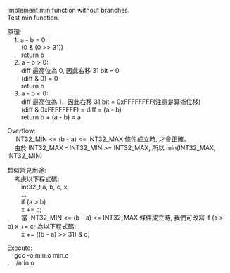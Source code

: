 Implement min function without branches.  
Test min function.

原理:  
    &nbsp;&nbsp;&nbsp;&nbsp;1. a - b = 0:  
       &nbsp;&nbsp;&nbsp;&nbsp;&nbsp;&nbsp;&nbsp;&nbsp;(0 & (0 >> 31))  
       &nbsp;&nbsp;&nbsp;&nbsp;&nbsp;&nbsp;&nbsp;&nbsp;return b  
    &nbsp;&nbsp;&nbsp;&nbsp;2. a - b > 0:  
       &nbsp;&nbsp;&nbsp;&nbsp;&nbsp;&nbsp;&nbsp;&nbsp;diff 最高位為 0, 因此右移 31 bit = 0  
       &nbsp;&nbsp;&nbsp;&nbsp;&nbsp;&nbsp;&nbsp;&nbsp;(diff & 0) = 0  
       &nbsp;&nbsp;&nbsp;&nbsp;&nbsp;&nbsp;&nbsp;&nbsp;return b  
    &nbsp;&nbsp;&nbsp;&nbsp;3. a - b < 0:  
       &nbsp;&nbsp;&nbsp;&nbsp;&nbsp;&nbsp;&nbsp;&nbsp;diff 最高位為 1，因此右移 31 bit = 0xFFFFFFFF(注意是算術位移)  
       &nbsp;&nbsp;&nbsp;&nbsp;&nbsp;&nbsp;&nbsp;&nbsp;(diff & 0xFFFFFFFF) = diff = (a - b)  
       &nbsp;&nbsp;&nbsp;&nbsp;&nbsp;&nbsp;&nbsp;&nbsp;return b + (a - b) = a

Overflow:  
    &nbsp;&nbsp;&nbsp;&nbsp;INT32_MIN <= (b - a) <= INT32_MAX 條件成立時, 才會正確。  
    &nbsp;&nbsp;&nbsp;&nbsp;由於 INT32_MAX - INT32_MIN >= INT32_MAX, 所以 min(INT32_MAX, INT32_MIN)  

類似常見用途:  
    &nbsp;&nbsp;&nbsp;&nbsp;考慮以下程式碼:  
        &nbsp;&nbsp;&nbsp;&nbsp;&nbsp;&nbsp;&nbsp;&nbsp;int32_t a, b, c, x;  
        &nbsp;&nbsp;&nbsp;&nbsp;&nbsp;&nbsp;&nbsp;&nbsp;...  
        &nbsp;&nbsp;&nbsp;&nbsp;&nbsp;&nbsp;&nbsp;&nbsp;if (a > b)  
        &nbsp;&nbsp;&nbsp;&nbsp;&nbsp;&nbsp;&nbsp;&nbsp;x += c;  
        &nbsp;&nbsp;&nbsp;&nbsp;&nbsp;&nbsp;&nbsp;&nbsp;當 INT32_MIN <= (b - a) <= INT32_MAX 條件成立時, 我們可改寫 if (a > b) x += c; 為以下程式碼:  
        &nbsp;&nbsp;&nbsp;&nbsp;&nbsp;&nbsp;&nbsp;&nbsp;x += ((b - a) >> 31) & c;  

Execute:  
    &nbsp;&nbsp;&nbsp;&nbsp;gcc -o min.o min.c  
    .&nbsp;&nbsp;&nbsp;&nbsp;/min.o
